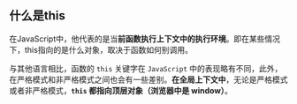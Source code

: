 ## 什么是this

在JavaScript中，他代表的是当**前函数执行上下文中的执行环境**。即在某些情况下，this指向的是什么对象，取决于函数如何别调用。

与其他语言相比，函数的 `this` 关键字在 `JavaScript` 中的表现略有不同，此外，在严格模式和非严格模式之间也会有一些差别。**在全局上下文中**，无论是严格模式或者非严格模式，**`this` 都指向顶层对象（浏览器中是 window）**。
